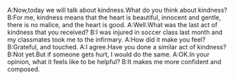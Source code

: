 A:Now,today we will talk about kindness.What do you think about kindness?
B:For me, kindness means that the heart is beautiful, innocent and gentle, there is no malice, and the heart is good.
A:Well.What was the last act of kindness that you received?
B:I was injured in soccer class last month and my classmates took me to the infirmary.
A:How did it make you feel?
B:Grateful, and touched.
A:I agree.Have you done a similar act of kindness?
B:Not yet.But if someone gets hurt, I would do the same.
A:OK.In your opinion, what it feels like to be helpful?
B:It makes me more confident and composed.